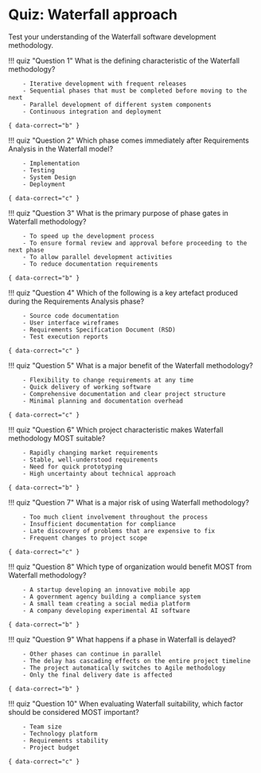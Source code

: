 # Quiz: Waterfall approach

Test your understanding of the Waterfall software development methodology.

!!! quiz "Question 1"
    What is the defining characteristic of the Waterfall methodology?

        - Iterative development with frequent releases
        - Sequential phases that must be completed before moving to the next
        - Parallel development of different system components
        - Continuous integration and deployment

    { data-correct="b" }

!!! quiz "Question 2"
    Which phase comes immediately after Requirements Analysis in the Waterfall model?

        - Implementation
        - Testing
        - System Design
        - Deployment

    { data-correct="c" }

!!! quiz "Question 3"
    What is the primary purpose of phase gates in Waterfall methodology?

        - To speed up the development process
        - To ensure formal review and approval before proceeding to the next phase
        - To allow parallel development activities
        - To reduce documentation requirements

    { data-correct="b" }

!!! quiz "Question 4"
    Which of the following is a key artefact produced during the Requirements Analysis phase?

        - Source code documentation
        - User interface wireframes
        - Requirements Specification Document (RSD)
        - Test execution reports

    { data-correct="c" }

!!! quiz "Question 5"
    What is a major benefit of the Waterfall methodology?

        - Flexibility to change requirements at any time
        - Quick delivery of working software
        - Comprehensive documentation and clear project structure
        - Minimal planning and documentation overhead

    { data-correct="c" }

!!! quiz "Question 6"
    Which project characteristic makes Waterfall methodology MOST suitable?

        - Rapidly changing market requirements
        - Stable, well-understood requirements
        - Need for quick prototyping
        - High uncertainty about technical approach

    { data-correct="b" }

!!! quiz "Question 7"
    What is a major risk of using Waterfall methodology?

        - Too much client involvement throughout the process
        - Insufficient documentation for compliance
        - Late discovery of problems that are expensive to fix
        - Frequent changes to project scope

    { data-correct="c" }

!!! quiz "Question 8"
    Which type of organization would benefit MOST from Waterfall methodology?

        - A startup developing an innovative mobile app
        - A government agency building a compliance system
        - A small team creating a social media platform
        - A company developing experimental AI software

    { data-correct="b" }

!!! quiz "Question 9"
    What happens if a phase in Waterfall is delayed?

        - Other phases can continue in parallel
        - The delay has cascading effects on the entire project timeline
        - The project automatically switches to Agile methodology
        - Only the final delivery date is affected

    { data-correct="b" }

!!! quiz "Question 10"
    When evaluating Waterfall suitability, which factor should be considered MOST important?

        - Team size
        - Technology platform
        - Requirements stability
        - Project budget

    { data-correct="c" }
